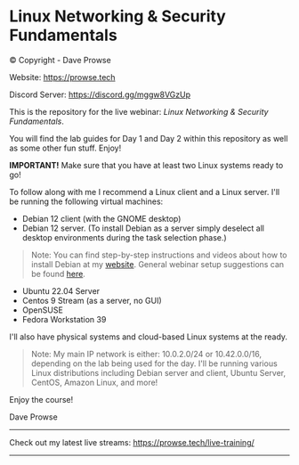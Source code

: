 # Linux Networking & Security Fundamentals

© Copyright -  Dave Prowse

Website: https://prowse.tech

Discord Server: https://discord.gg/mggw8VGzUp

This is the repository for the live webinar: *Linux Networking & Security Fundamentals*.

You will find the lab guides for Day 1 and Day 2 within this repository as well as some other fun stuff. Enjoy!

**IMPORTANT!** Make sure that you have at least two Linux systems ready to go!

To follow along with me I recommend a Linux client and a Linux server. I'll be running the following virtual machines:

- Debian 12 client (with the GNOME desktop)
- Debian 12 server. (To install Debian as a server simply deselect all desktop environments during the task selection phase.)

> Note: You can find step-by-step instructions and videos about how to install Debian at my [website](https://prowse.tech/linux-installs/). General webinar setup suggestions can be found [here](https://prowse.tech/webinars/).

- Ubuntu 22.04 Server
- Centos 9 Stream (as a server, no GUI)
- OpenSUSE
- Fedora Workstation 39

I'll also have physical systems and cloud-based Linux systems at the ready.

> Note: My main IP network is either: 10.0.2.0/24 or 10.42.0.0/16, depending on the lab being used for the day. I'll be running various Linux distributions including Debian server and client, Ubuntu Server, CentOS, Amazon Linux, and more!

Enjoy the course!

Dave Prowse

---

Check out my latest live streams: https://prowse.tech/live-training/

---
